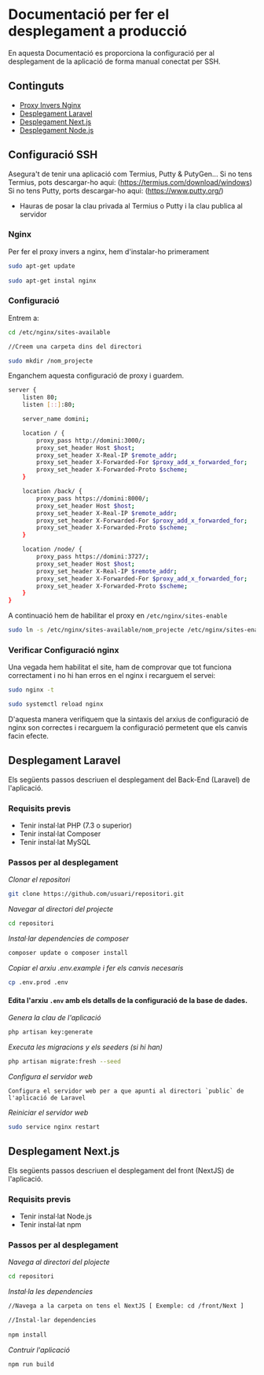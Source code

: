 
# Documentació per fer el desplegament a producció

En aquesta Documentació es proporciona la configuració per al desplegament de la aplicació de forma manual conectat per SSH.

## Continguts

- [Proxy Invers Nginx](#1-proxy-invers-nginx)
- [Desplegament Laravel](#deplegament-de-laravel)
- [Desplegament Next.js](#deplegament-de-nextjs)
- [Desplegament Node.js](#deplegament-de-nodejs)

## Configuració SSH

Asegura't de tenir una aplicació com Termius, Putty & PutyGen...
Si no tens Termius, pots descargar-ho aqui: (https://termius.com/download/windows)
Si no tens Putty, ports descargar-ho aqui: (https://www.putty.org/)

 - Hauras de posar la clau privada al Termius o Putty i la clau publica al servidor

### Nginx

Per fer el proxy invers a nginx, hem d'instalar-ho primerament 

```bash
sudo apt-get update
  
sudo apt-get instal nginx
```

### Configuració

Entrem a:

```bash
cd /etc/nginx/sites-available 

//Creem una carpeta dins del directori 

sudo mkdir /nom_projecte

```




Enganchem aquesta configuració de proxy i guardem.

```bash
server {
    listen 80;
    listen [::]:80;

    server_name domini;

    location / {
        proxy_pass http://domini:3000/;
        proxy_set_header Host $host;
        proxy_set_header X-Real-IP $remote_addr;
        proxy_set_header X-Forwarded-For $proxy_add_x_forwarded_for;
        proxy_set_header X-Forwarded-Proto $scheme;
    }

    location /back/ {
        proxy_pass https://domini:8000/;
        proxy_set_header Host $host;
        proxy_set_header X-Real-IP $remote_addr;
        proxy_set_header X-Forwarded-For $proxy_add_x_forwarded_for;
        proxy_set_header X-Forwarded-Proto $scheme;
    }

    location /node/ {
        proxy_pass https://domini:3727/;
        proxy_set_header Host $host;
        proxy_set_header X-Real-IP $remote_addr;
        proxy_set_header X-Forwarded-For $proxy_add_x_forwarded_for;
        proxy_set_header X-Forwarded-Proto $scheme;
    }
}
```
A continuació hem de habilitar el proxy en `/etc/nginx/sites-enable`

```bash
sudo ln -s /etc/nginx/sites-available/nom_projecte /etc/nginx/sites-enabled/
```

### Verificar Configuració nginx

Una vegada hem habilitat el site, ham de comprovar que tot funciona correctament i no hi han erros en el nginx i recarguem el servei:

```bash
sudo nginx -t

sudo systemctl reload nginx
```

D'aquesta manera verifiquem que la sintaxis del arxius de configuració de nginx son   correctes i recarguem la configuració permetent que els canvis facin efecte.


## Desplegament Laravel

Els següents passos descriuen el desplegament del Back-End (Laravel) de l'aplicació.

### Requisits previs

- Tenir instal·lat PHP (7.3 o superior)
- Tenir instal·lat Composer
- Tenir instal·lat MySQL

### Passos per al desplegament

*Clonar el repositori*

```bash
git clone https://github.com/usuari/repositori.git
```

*Navegar al directori del projecte*

```bash
cd repositori
```

*Instal·lar dependencies de composer*

```bash
composer update o composer install
```

*Copiar el arxiu .env.example i fer els canvis necesaris*

```bash
cp .env.prod .env
```

#### Edita l'arxiu `.env` amb els detalls de la configuració de la base de dades.

*Genera la clau de l'aplicació*

```bash
php artisan key:generate
```

*Executa les migracions y els seeders (si hi han)*

```bash
php artisan migrate:fresh --seed
```

*Configura el servidor web*

    Configura el servidor web per a que apunti al directori `public` de l'aplicació de Laravel

*Reiniciar el servidor web*

```bash
sudo service nginx restart
```

## Desplegament Next.js

Els següents passos descriuen el desplegament del front (NextJS) de l'aplicació.

### Requisits previs

- Tenir instal·lat Node.js
- Tenir instal·lat npm

### Passos per al desplegament

*Navega al directori del plojecte*

```bash
cd repositori
```

*Instal·la les dependencies*

```bash
//Navega a la carpeta on tens el NextJS [ Exemple: cd /front/Next ] 

//Instal·lar dependencies
    
npm install
```

*Contruir l'aplicació*

```bash
npm run build
```
